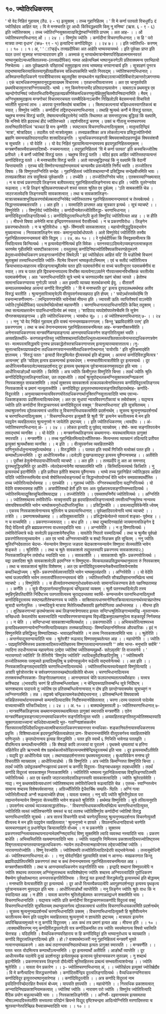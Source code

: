 ##  १०. ज्योतिरधिकरणम्
' यो वेद निहितं गुहायाम् (तैउ. २ - १) इत्युक्तम् । तच्च गुहानिहितम् । ' वि मे
कर्णा पतयतो विचधुर्वी३ दं ज्योतिर्हदय आहितं यत् । यि मे मनश्चरति दूर आधीः
किंस्विद्धक्ष्यामि किमु नू मनिष्य' (ऋस. ६ - ९ - ६) इति ज्योतिरुक्तम् । तच्च
ज्योतिरग्निसूक्तत्वात्प्रसिद्धेश्चाग्निरेवेति प्राप्तम् । अत आह-
। । ओं ज्योतिश्चरणाभिधानात् ओं । । २४ । ।
विष्णुरेव ज्योतिः । कर्णादीनां विचरणाभिधानात् । स हि ' परो मात्रया तन्वा
वृधान' (क्र७- ९९ - १) इत्यादिना कर्णादिविदूरः । । २४ ७। । । इति ज्योतिरधि-
करणम् । । १० । । १। अ, '
' ा?क्ई५
तत्त्वप्रदीपिका
अत आहेति भाष्यस्यायमर्थः । इति पूर्वपक्षः प्राप्त इति यदत उत्तरं सूत्रमाह भगवान्वादरायण
इति । अस्माकं तु भाप्यार्थमात्रान्वेषणपरिखिन्नात्मनामनवरतं भाष्यानुबादेऽप्यध्यासितालस्या-(तत्त्वप्रदीपिका)
नामत आहेत्यभिक्ष्मं भाष्पानुकरणेऽपि प्रतिवाक्यमन्य एवाभिप्रायो निश्चेतव्यः । अतः
पूर्वपक्षप्राप्तेः परिहारार्थं स्तुमुदाहृत्य तस्य भाष्यमाह भगवानाचार्य इति । सूत्रग्रहणं पुनरत्र
तद्भाष्यव्याचिरव्यासितस्यागृहीतप्रतीकस्य सन्निधापकमिति भवति निरवद्यम् ।
ज्योतिश्चरणाभिधानात् । अस्मिन्नन्तर्भेदाधिकरणे गायत्रीविचारस्य बहुलयुक्ति सन्दब्धत्वेन
महाबिचाऽरत्वाज्योतिर्बिचारोऽबान्तरोऽबगन्तव्यः । एकं चटमधिकरणमुक्तरानुवद्धत्वात्प्रथम
विचारस्य । एतन्नान्तरीयत्वात्तस्य । अत एव चानुवर्तयति प्रथमविचारमुत्तरत्राग्निगायव्यादि-
भाष्ये ।
ननु किमनेनान्तर्भेद प्रतिपादनप्रयासेन । याबताऽत्र प्रथमसूत्र एव च्छन्दोगोपनिषदं
ज्योतरभिधायिनीमुदाहत्यप्रकीर्णमेकमधिकरणमुत्येक्षितुमुचितमौपनिषदानामिति । मैवम् ।
अग्निभूक्तमुदाहृत्य मन्त्रगोचरं विचारमारचयता परमबैदिकेनाऽचार्येण निखिलोऽपि बेदसमन्वयो
विचारितो भवतीति भूयानयं लाभः । अपरया पुनरुक्तिदोषं चाबादिष्म । । क्लिष्टकल्पनायां
षड्विधत्वस्यागतिकत्वं बा स्यात् । विष्णुरेव ज्योतिः । कर्णादीनां तद्विरुद्भचरणाभिधानात् ।
तथाहि श्रुत्यर्थः कर्णौ मे विरुद्धं पतयतः, चक्षुश्च मनश्च विरुद्धं चरति, तेषामत्यन्तबिदूरत्वेनेदं
ज्योतिः स्थितमत आ समन्तादूरस्थ बुद्धिरहं किं वक्ष्यामि, किं मनिष्ये वेति हृदयस्थं हीदं
ज्योतिरुच्यते । तद्दर्शनविरुद्धं चरणम् । उक्तं च गीतासु मनश्चरणस्य तत्वनिष्ठाविरोधित्वं
'चञ्चलं हि मनः कृष्णेति । स्पष्टत्वाय विचरणाभिधानादित्युक्तम् । मातृत्वादिन्द्रियं 'मात्रा',
श्रोत्रादिवत् । तदतीतः परो मात्रयेत्युक्तः ।
तत्त्वप्रकाशिका
अत्र लोकतोऽन्यत्र प्रसिद्धज्योतिर्नामो ब्रह्मणि समन्वयप्रतिपादनादस्ति शास्रादिसङ्गतिः ।
भुत्यधिकरणसङ्गती बिषयवाक्योदाहरणर्छूकं विषयसंशयौ च सूचयति । । यो वेदेति । । यो वेद
निहितं गुहायामित्यानन्दमयस्य हृदयगुहानिहितत्वमुक्तम् । मन्त्रबर्णोक्तस्यैवान्नमयादिशब्दै-
रुच्यमानत्वात् । तद्गुहानिहितत्वं 'वि मे कर्णा पतयत' इति कस्यचिज्जोतिषः प्रतीयते । मे
कर्णौ ज्योतिषो विरुद्धं पततः । चक्षुश्च विरुद्धं पतति । यदिदं हृदय आहितं ज्योतिस्तदप्यत्यन्तं
कर्णादिविरुद्ध वतते । मे मनश्चातीव विरुद्धं चरति । अतो व्याप्तबुद्धिरप्यहं किं नु वक्ष्यामि किं
वेदानीं चिन्तयामाति । एतच्च यदि विष्णोरन्यत्तर्ह्यानन्दमयत्वं चान्यस्यैव प्रसज्येतेति निर्णेयं
भवति । तज्जोतिरत्र विषयः । किं विष्णुरुताग्निरिति सन्देहः । गुहानिहितत्वं ज्योतिःशब्दस्याग्नौ
प्रसिद्धिश्च सन्देहबीजमिति भावः ।तत्त्वप्रकाशिका
तत्र सयुक्तिकं पूर्वपक्षयति । । तच्चेति । । तज्जोतिरग्निरेव भवेत् । एतक्त्वस्याग्निक्ष्मत्वात् ।
न च वाच्यं प्रकरणादपि लिङ्गस्य बलीयस्त्वाद् गुहानिहितत्वलिङ्गेनास्य बाध इति । ज्योतिः
युतरेग्नावेव रूढत्वात् । न हि लिङ्गं श्रुतिप्रकरणापबाधने शस्तं यावता श्रुतित एव दुर्बलम् ।
'ऽति साबकाशेति चेन्न । जाठरजातवेदसि लिङ्गस्यापि सावकाशत्वात् । तथा च सावकाशलिङ्ग-
मात्रात्साबकाशभुतिप्रकरणयोर्बलबत्वादग्निरेबेद ज्योतिस्ततश्च गुहानिहितत्वमानन्दमयत्वं च
तेस्यबेत्यर्थः । सिद्धान्तयत्त्रमबतारयति । । अत इति । । यस्मादिति प्राप्तमत आह सूत्रकार
इत्यर्थः । सूत्रं व्याचष्टे । । विष्णुरेवेति । । विष्णुरेवेदं ज्योतिर्भवेत् । कर्णादीनामेतज्जोतिर्विरुद्धा-
चरणाभिधानात् । कर्णादिविदूरत्वलिङ्गादित्यर्थः ऽ। कर्णादिविदूरत्वाभिधानेऽपि कुतो विष्णुरिदं
ज्योतिरित्यत आह । । स हीति । । मीयन्ते विषया अनेनेति मात्रा इन्द्रियगणस्ततस्त्वं
पैरासीत्यर्थः । न च प्रकरणविरोधः । लिङ्गेन प्रकरणबाधोपपत्तेः । न च श्रुतिविरोधः । श्रुते-
र्विंष्णावपि सावकाशत्वात् । महायोगविद्धद्रूढिसद्भावेन मुख्यत्वाच्च । निरवकाशलिङ्गेन साव-
कमानुत्यादेर्बाधोपपत्तेः । अतो विष्णुरेवेदं ज्योतिरिति तस्यैव गुहानिहितत्वमानन्दमयत्वं चेति
सिद्धम् । । २४, अ० १० । ।
रे गुर्वर्थदीपिका
किं स्विद्वक्ष्यामीत्यत्र किं स्विदित्यस्य किन्वित्यर्थः । न इत्यस्येदानीमित्यर्थ इति विवेकः ।
पतनस्याऽऽदिमत्वेऽप्यमङ्गलत्वात्त्रकृता चरणमेव गृहीतमिति भावष्टीकाकारस्य । वस्तुतस्तु
कर्णादिनिष्ठज्योतिर्विषपकविचरणहेतूरूरणे हेतुसाध्ययोर्वष्यधिकरण प्रसङ्गात्कर्णादीनां विषयेऽपि
' इदं ज्योतिर्हदय आहितं यदि' ति यज्रोतिषो विचरणं श्रुताबुक्तं तस्याभिधानादिति ज्योति-
ष्टिमेव विचरणं भाष्यकृतोऽभिमतम् । एवं च सतीदं ज्योतिरित्यत्र क्रियाभावादध्याहारस्य
वहिरङ्गत्वाच्छ्रौतमेव पतत इति पदमावर्तनीयं वा वाच्यं चरतीन्दुत्तर पदमाकर्षणीयं वा स्यात् ।
तत्र च पतत इति द्विवचनान्तपदस्य विभक्ति व्यत्ययेनाऽऽवर्तने गौरवात्समानविभक्तिकं
चरतीत्येव पदमाकर्षणीयम् । अतः 'चरणाभिधानादिति सूत्रे भाष्ये च चरणपदस्यैव ग्रहणं
चोक्तं जायते । हेतोश्च सामानाधिकरण्यारव्य गुणोऽपि जायते । अत इयमपि व्याख्या
शतार्थकभाष्पे ईयु. । वीतासर्गे कम्पाल्लव्यमर्थमाह अत्यन्तं कर्णादि विरुद्धमिति । ' वि
मे मनश्चरति दूर' इत्यत्र दूरपदलब्धमर्थमाह अतीव विरुद्धं चरतीति । श्रुत्यनुसारित्वामृत्रेऽपि
वीत्युपसर्गस्यासहपाठ इति ज्ञेयम् । ' त्रयोऽर्थास्सर्ववदेष्वि ति वचनान्मात्रणीरमाण-
ामन्द्रियगणश्चेति भावेनोक्तं मीयन्त इति । ज्यायसी ऊतिः व्याप्तिरैश्वर्यं वाऽस्येति ज्योतिः(गुर्वर्थदीपिका)
पदयलेमभिप्रेत्योक्तं महायप्नैति । चरणाभिधानात्पादाभिधानादिति केचित् तदुक्तम् । तथा
सत्यल्पाक्षरत्वेन पादाभिधानादित्येव क्ष्मं स्यात् । 'शादिपाद व्यपदेशोपपत्तेश्चैवमि ति सूत्रेण
पौनरुक्त्यप्रसङ्गाच्च । इति ज्योतिरधिकरणम् ।
भावबोधः
सू० । । अं ज्योतिश्चरणाभिधानात् ७- । । २४ । । ननु 'यो वेद निहितं गुहायाम् इति वाक्यं
नानन्दमयप्रकरणगतम् । किन्तु 'ब्रह्मविदाशेति परम्' इति प्रकरणगतम् । तथा च कथं
तेनानन्दमयस्य गुहानिहितत्ववचनमित्यत आह- मन्त्रवर्णोक्तस्यैवेति । अनेनास्याधिकरणस्य
मान्त्रवर्णिकण्ढसङ्गत्या आनन्दमयाधिकरणेन सङ्गतिरित्युक्तं भवति । अव्यवहितर्थाधि-
करणसङ्गतिस्तु ज्योतिश्शब्दस्याधिदैवाधिभूताध्यात्मरूपत्रितयपरत्वेनान्तराद्यधिकरणत्रयेण पर-
मात्मपरत्वसिद्धावपि पुनश्च प्रापकाद्धेतोस्तत्राधिकरणान्तरम् इत्यनुत्यारव्यावात्तातत्य।।नु-
सूत्तात्चादिरूपप्रापकह्येना तदधिकरणत्रयानन्तरमेवैतदधिकरणोत्थानात् 'वायोरग्रिः ' इति
भुतिक्रमाद्बेति ज्ञातव्यम् । 'विरुद्धं पततः ' इत्यादौ विरुद्धमित्येत द्वीत्यस्यार्थ इति बोद्धव्यम् ।
अत्यन्तं कर्णादिविरुद्धमित्यत्र ' अत्यन्तम्' इति 'यदिदम् इत्यत्र ह्यकम्पनार्थ इत्यवधेयम् ।
मनश्चातीवेत्यत्रातीवेति दूर इत्यस्यार्थः । दूर आधीरित्यस्यैकपदत्वेऽप्यवग्रहदर्शनाद् दूर इत्यस्य
पृथक्कृत्य पूर्वत्रान्वपकरणमुपपद्यत इति भावः । आधीरित्याङोऽर्थो व्याप्तेति । किमिति । अत्र
ज्योतिः किमीगुरुत विष्णुरिति चिन्ता । तदर्थं ज्योतिः श्रुतिः कर्णादिदिविदूरत्वलिङ्गवाधिका,
उत तद्बाध्येति । तदर्थं श्रुत्युपोद्भलकमग्निसूक्तरूपमग्निप्रकरणं निरवकाशमुत सावकाशमिति ।
तदर्थं सूक्तस्य सावकाशत्वे तत्कल्पकत्वेनाभिमतस्य कर्णादिविदूरत्वलिङ्गस्य निरवकाशत्वे च
प्रमाणं नात्युतास्तीति । कर्णादिविदूर इत्पुत्तरभाष्यस्यासङ्गतिपरिहारार्थमाह- कर्णादि-
विदूरत्वेति । अनुव्याख्यानन्यायविवरणयोरेतदधिकरणार्थानुक्तिरग्निसूत्तात्वादिति भाष्य एवाभ्य-
धिकाशङ्कायाः प्रदर्शितत्वादित्यवधेयम् । अत एव सुधायां न्यायविवरणटीकायां च तथैवोक्तम् ।
यद्यप्यत्र ज्योतिः प्रति कर्णादीनां विरुद्धाचरणरूपं कर्णादिविदूरत्वं वक्तुम् ' विचरणाभिधानात्'
इति सूत्रयितव्यम् । तथाश्रुपसर्गस्य द्योतकत्वमात्रं धातोरेव तु विचरणाभिधायकत्वमिति
प्रदर्शनार्थम् । सूत्रस्य श्रुत्यनुगमप्रदर्शनार्थं च चरणाभिधानादित्पुःक्तम् । ' विचरणाभिधानार
इत्युक्तौ हि श्रुतौ 'वि' इत्यनेन चरतीत्यस्य मे मन इति पदद्वयेन व्यवहितत्वात् श्रुत्यनुगमो न
जायेतेति द्रष्टव्यम् । । इति ज्योतिरधिकरणम् ।भावदीपः
। । अं- ज्योतिश्चरणाभिधानात् अं- । । २४ । । लोकत इत्यादि तु पूर्ववद् व्याख्येयम् । शेषो-
क्त्वा सङ्गतिपरत्वेन तावद्भाष्यं व्यनक्ति । । यो वेदेति । । मन्त्रवर्णस्थलिङ्गस्य कथमानन्द-
मयस्थत्वमित्यतः प्रागुक्तं स्मारयति । । मन्त्रवर्णेति । । तच्च गुहानिहितमित्यादेर्ज्योतिरुक्त-
मित्यन्तस्य व्याख्यानं तदित्यादि प्रतीयत इत्युक्तं श्रुत्यर्थोक्त्वा व्यनक्ति । । म इति । ।
वीत्युपसर्गस्व व्यवहिताश्चेति पाणिनुस्तेर्धातुनान्वयमुपेत्यार्थमाह । । विरुद्धमिति । । पतयत इति
स्वार्थे णिजिति मत्वोक्तं पतत इति । कम्पार्थोऽत्यन्तमिति । दूर आधीरित्यस्यैक।।दत्वेऽपि
दुःखण्डत्वाद्भूर इत्यस्य पूर्वेणान्वयमाह । । अतीवेति । । पूर्वोक्तं हेतुत्वेनोपादायाधीरित्यादि
व्याचष्टे । । अत इति । । तत्वप्रदीपे तु अत आ समन्ताद् दूरस्थवुद्धिरहमिति दूर आधीरि-
त्येतदेकान्वयेनैव व्याख्यातमिति भाति । किंस्विदित्यस्यार्थः किन्न्विति । नु इत्यस्यार्थं
इदानीमिति । इति प्रतीयत इतीति शब्दस्य पूर्वेणान्वयः । भाष्ये तच्च गुहानिहितं ज्योति(हृदय
आहितं यदिति ज्योतिरुस्तमित्येव वाच्ये शेषोस्तिरर्थसङ्गत्यर्थं वा सिद्धान्तोपयोगार्थं वेति भावेन
समग्रवाक्यार्थोस्तिः । तच्च ज्योतिरित्यादेर्भावमाह । । एतच्चेति । । गुहास्थं ज्योति-
रग्निरुस्थत्वादिना यद्यग्निरित्यर्थः । यो वेदेति वाक्यभावमाह तर्हीति । अत्रापीतिशब्दो हेतौ
इति यतः अतः पूर्वाक्षपरूपसङ्गतिसम्भवादित्यर्थः । ज्योतिरुमित्याद्युक्तिसूचितविषयाद्याह । ।
तज्जोतिरिति । । एवमवश्यनिर्णेयं ज्योतिरित्यर्थः । । अग्निरिति । । ज्योतिश्शब्दस्य तमोविरोधि-
मात्रवृत्तावपि इह हृदयाहितत्वलिङ्गात्त्वामग्रे तमसीत्यग्निश्रुतेश्च नान्यस्य संशयविषयत्वमिति
भावेन भाष्योक्त्यनुरोधादीप्तरित्युस्तिः । । प्रसिद्धिश्चेति । । प्रावल्याद्यविवेकेनेति ध्येयम् । एकस्य
निरवकाशत्वेनान्यस्य श्रुतित्वेन च प्रावल्याभिधानात् । पूर्वपक्षादिपरत्वेनापि भाष्यं व्याचष्टे । ।
तत्रेति । । प्रमाणाश्रयर्थपक्षमाह । । अग्रिसूक्तत्वादिति । । प्रसिद्धेश्चेत्येतन्ते व्यावर्त्य शङ्का-
पूर्वमाह । । न च वाच्यमिति । । प्रकरणाज्ज्वरूपात् । । बाध इति । । यथा द्युम्बादिनयर्ह्याक्षे
जायमानत्वलिङ्गेन द्वे विद्ये वेदितव्ये इति ब्रह्मप्रकरणस्य वाधस्तद्बदिति भावः । । अग्नावेवेति । ।
न तु विष्णावित्यर्थः । तमोविरोधिमात्रे रूढेः सत्त्वेऽपि प्रकृताशयेनैवभुस्तिः । यावतेति निपातो
यस्मादित्यर्थे । तथा च श्रुत्यैव पूर्वपक्षे प्रकरणोस्तिरत्युच्चयत्वेन । अत एव भाष्ये
अग्निरुत्वाच्चेति च शब्दो भिन्नक्रम इति सूचितम् । ननु ज्योतिः श्रुतिरग्निदेवतापरा चेदन्त-
र्नयन्यायेन विष्णुपरा जडपरा चेदाकाशनयन्यायेन विष्णुपरा सेत्स्यतीति भावेन शङ्कते । ।
श्रुतिरिति । । तथा च श्रुतेः सावकाशत्वे तद्युस्तस्यापि प्रकरणस्य सावकाशतया२.)
निरवकाशलिङ्गेन तयोर्वाधः स्यादिति भावः । । सावकाशेति । । सावकाशयोः श्रुति-
प्रकरणयोरित्यर्थः । यद्वा उक्तदिशा श्रुतेः सावकाशत्वेऽपि इदमग्निरु न विष्णुष्ट्वा-
मित्कयलकप्रसिद्ध्यन्यथानुपपत्ता रुं निरवकाशम् । तथा च सावकाशत्वं श्रुतेरेव
विशेषणम् । अत एव कर्णादिविदूरत्वमप्यनेकवैभवातिशयेनाशवेव कथञ्चिद्योज्यम् । श्रुति-
प्रकरणयोर्वलवत्त्वादिति भावेन भाष्यमुपसंहरति । । अग्निरेवेति । । यो वेदेति भाष्यं फलपरमिति
भावेन तत्तातार्योस्तिरानन्दमयत्वं चेति । ज्योतिस्तत्त्विति सौत्रप्रतिज्ञाभागमभिप्रेत्य भाष्यं
व्याचष्टे । । विष्णुरेवेति । । स हीत्यग्रेतनभाष्यानुरोधाक्ष्येसाध्ययोः सामानाधिकरण्याय हेतोः
पक्षनिष्ठतामाह । । कर्णेति । । सूत्रे वीत्पुपसर्गस्यानुस्तिकृत्यं चन्द्रिकायां व्यक्तम् । श्रुतौ
पतनस्थादित्वेऽपि तस्य स्मृहिगृहिपतिदयीति निर्दिष्टस्य पतगतावित्यस्य चुराद्यदन्ततया स्वार्थि-
कण्यन्तत्वेन पतनाभिधानादित्पुस्तौ कर्णादिविदूरत्वस्य स्पष्टमप्रतीतेश्चरणस्य च ज्योतिः -
साक्तियात्पधानमनोन्वितक्रियात्वात्पतनार्थस्यात्रप्राप्तेश्च सूत्रादौ चरणेत्पुस्तिः । जन्मादिसूत्रे
मात्राया मितेरित्यर्थोक्तावपि इहणेयोगितया अर्थान्तरमाह । । मीयन्त इति । । क्षुतिप्रकरणाभ्यां
कृतर्थगक्षस्य कथं लिङ्गमात्रेणापवाद इत्यतः सन्दिग्धश्रुतिलिङ्गाभ्यामपिइ -मूस्ताभ्याम-
सच्छिधयोः केवलयोरेव बलवत्त्वादिति न्यायविवरणमत्राप्याकृष्य विवृर्ध्वह्निक्रमुपलक्षणमुपेत्य
शङ्कापूर्वं निर्णयमाह । । न चेति । । सन्दिग्धाभ्यां सावकाशाभ्यामित्यर्थात् । । प्रकरणवाधेति । ।
अभिव्यस्तेरित्याश्मरथ्य इत्यादिवक्ष्यमाणन्यायेनाग्निरुमित्यादिव्यवहारः तत्तष्काप्रतिपाद्य-
विष्ण्वधिष्ठाननिमित्तक औपचारिकः । इदं न विष्णुरुमिति प्रसिद्धिस्तु विष्ण्वादिशब्दा-
भावादहानिक्तेति । न तस्य निरवकाशत्वमिति भावः । । श्रुतेरिति । । अन्तर्नयाद्युस्तन्यायादिति
भावः । श्रुतेरशै? रूढत्वाद् विष्णावमुख्यतेत्यत आह । । महायोगेति । । ज्योतिः -
पदप्रवृत्तिनिमित्तस्य प्रकाशत्वादिरूपज्योतिहवस्य विष्णुगतत्वादन्यगतस्यापि '' तमेव भान्त-
मनुभाति सर्वमि' ' त्यादिना तदधीनत्वाच्च महायणेस्य ऽतद्देवा ज्योतिषां ज्योतिसम्पमूहर्थो-
सतेऽमृतमि' ति वाजसनेये । ' नारायणपरो ज्योतिरि' ति तैत्तिरीये 'विष्णुरेव ज्योतिरि'
त्यादिचतुर्वेदशिखादिगुतिषु । ' ज्योतिषामपि तज्जोतिस्तमसः परमुच्यते इत्यादिस्मृतिषु च
प्रयोगवाहुल्येन रूढेरपि सद्भावेनेत्यर्थः । । अत इति । । निरवकाशलिङ्गसद्भावादिति
चरणाभिधानादित्यस्यार्थः । ज्योतिस्तत्त्वित्यस्यत्पेसहारो विष्णुरेवेत्यादि । अत्रापि पूर्वत्रोत्तरत्रेव
च सर्वरक्ष्णगततत्तच्छब्दोपलक्षितेति बोध्यम् । चरणाभिधानादित्यस्य तत्तक्त्वस्थनिरवकाश-
लिङ्गोाालक्षणत्वात् । आनन्दमयत्वं चेति फलपरभाष्यतात्पयर्थेसंहारः । यत्त्वत्र कश्चिदाह ।(भावदपि)
चरणं हि प्रतिसम्बन्धिसापेक्षम् । न चेन्द्रियरूपप्रतिसम्बन्धि सूत्रे निर्दिष्टम् । चरणशब्दस्य
पादारत्वे तु ज्योतिष एव प्रतिसम्बन्धित्वेनान्वयात् न दोष इति छान्दोग्यवाक्यमेव सूत्राच्युणं न
त्वग्निरुगतमिति । तन्न । तद्वाक्ये चन्द्रिकायामनेकदोषोद्भावनात् । प्रतिसम्बन्धिनो
विषयवाक्ये सन्निहितस्यार्थादन्वयसम्भवे कम्पनादित्यादाविव निर्दोशस्यानपेक्षितत्वात् ।
चरणा।दस्य पादपरत्वे पादेत्येव वाच्यत्वाच्चेति यत्किञ्चिदेतत् । । २४ । । अ. १० । ।
बाक्यार्थमुक्तावली
३- ज्योतिश्चरणाभिधानात् ७- । मान्त्रवर्णिकलिङ्गस्य कथमानन्दमयस्थत्वमित्यतः प्रागुक्तं
स्मारयति मन्त्रवर्णेति । एतेन मान्त्रवर्णिकमूत्रसङ्गत्याऽनन्दमयाधिकरणेन सङ्गतिरित्युस्त
भवति । अव्यवहितसङ्गतिस्तुज्योतिश्शब्दस्याग्रि सूक्तगतत्वाज्ज्वानां चाधिदेवाध्यात्मादि भूत-
गताग्निप्रशंसकत्वेन त्रितयपरत्वादिधिदैवाधिभूताध्यात्मविचारपराधिकरणत्रयानन्तर मभ्यधिका-
शङ्कानिवर्तनायास्यधिकरणस्य प्रवृत्तिः । विशिष्याध्यात्मं हृदयगुहानिहितत्वाक्षेपात् प्राण-
विचारानन्तर्यमिति वीत्पुपसर्गस्य व्यवहिताश्चेति पाणिजुस्तेः । कृपापदेनान्वय इत्याह
विरुद्धमिति । पतत इति स्वार्थे ६ णिजिति भावेनाह पततइति । वीदमित्यत्र कम्पार्थोत्यन्तमिति ।
किं शेषग्रहे कापि लज्जायां वा पुरातने । पृथक्त्वे धृष्यतायां च हरिणा संहितेरित इति ऋगभाष्ये
शेष ग्रहार्थकत्वोस्तेरिहात्यन्तमशेषेन्द्रियदूरत्वमर्थ इति भावः । दूर इत्यस्यार्थोऽतीवेति । यद्यपि
दूर आधीरित्येकं पदम् । तथाप्यग्रहदर्शनात्तस्य पृथक्यस्तुल्पत्वात् । बुध्याविवेकेन मनश्च दूरे
विचरतीति व्याख्यातम् । आधीरित्याडोर्थः । किं विष्णुरिति । अत्र ज्योतिः किमग्निरुत
विष्णुरिति चिन्ता । तदर्थं ज्योतिः उपोद्वलकमग्निज्झारव्यं प्रकरणं च कर्णादि विदूरत्व-
लिङ्गबाधकमुत तद्बाध्यमिति । तदर्थं कर्णादि विदूरत्वं सावकाशमुत निरवकाशमिति ।
ज्योतिरिति भाष्यस्य गुहानिहितत्वाख्य विशृलिङ्गघटितमपि ज्योतिरित्यर्थः । अत एव वक्ष्यति
जाठरजातवेदसलिङ्गस्यापि सावकाशत्वादिति । ज्योतिः श्रुतेरग्रावेवेति ।
नाद्य।
ननु कथमशवेवेत्यवधारणं ज्योतिश्शब्दस्य तमोविरोधिमात्रे रूढत्वादिति चेन्न । एतच्च-
स्याग्निरुत्वेन सामान्य शब्दस्य विशेषपर्यवसानात् । अग्रिर्ज्योतिरिति द्वेधैवार्चिषः सम्प्रति-
ष्ठितिः । अग्निं गत्वा ज्योतिरेतीत्यादौ अग्नौ रूढत्वाच्चेति ज्ञेयम् । यावता यस्मात् । ननु यदि
ज्योति श्रुतिरीगुदेवता परा तह्यन्तर्नयन्यायेन विष्णुपरा सेत्स्यतीति भावेन शङ्कते श्रुतिरिति ।
क्षर्थमाह विष्णुरेवेति । सूत्रे तत्वित्यनुवति । उपसर्गस्य धात्वर्थ व्यञ्जकत्वाद्धातोरेव७-. '
विचरणाभिधायकत्वमित्यभिप्रेत्य चरणाभिधानादित्युस्त, ज्योतिरिति व्यस्तं ज्योतिश्चरणेति
समस्तं च पदं ततश्च ज्योतिर्विष्णुरेव कर्णादीनां ज्योतिषो विरुद्ध चरणाभिधानादिति सूत्रार्थः ।
अत्र सास्त्रं विचरणेति वाच्ये चरणेत्पुस्तिस्तु श्रुत्यनुगमप्रदर्शनाय विचरणेत्पुस्तौ वीत्यस्य मे
मन इति पदद्वयेन व्यवहितत्वात् ' श्रुत्यनुगमो न ज्ञायते । विपतनाभिधानादिवाच्ये चरणेति
चरमचरणग्रहणं तु प्रधानेन्द्रिय क्रियात्वादिति वोध्यम् । न च प्रकरणेति । सूक्तस्य
प्रकरणस्याग्नित्वव्यवस्थापनादन्यभेदमग्निष्ट्वाभिदं विष्णु सूक्तमिति ल्वादि व्यवस्था
नस्यादिति भावः । प्रकरण बाधेति । अभिव्यस्तिरिति वक्ष्यमाणत्वादिति भावः । ज्योतिः
पदप्रवृत्ति निमित्तस्य प्रकाशत्वादिरूपज्योतिष्ट्वस्य विशृगतत्वादन्यगतस्याप्यनुकृत्यधिकरण-
न्यायेन तदधीनत्वान्महायोगस्य तद्देवाज्योतिषां ज्योतिः । नारायणपरोज्योतिः । विष्णु
रेवज्योतिः । ज्योतिषामपि तज्योतिरित्यादिरुढेरपि सद्भावेनेत्यर्थः ।
तत्त्वसुबोधिनी
अं- ज्योतिश्चरणाभिधानात् अं- । । ननु योवेदनिहितं गुहायामिति वाक्यं न आनन्द-
मयप्रकरणात किन्तु ब्रह्मविदाप्रोतिपरमिति प्रकरणगतं तथा च कथं तेनानन्दमयस्य
गुहानिहितत्ववचनमित्यत आह । मन्त्रवर्णोक्तस्यैवेति । तथा च आनन्दमयाधिकरणेन
सङ्गतिरिति भावः । इन्द्रादि शब्दानां विष्णुपरत्वेपि न ज्योतिः शब्दस्य तत्परत्वम्
अग्निंसूत्तास्थत्व रूपविशेषहेएना ज्योतिः शब्दस्य अग्निपरत्वादिति पूर्वाधिकरण वैषम्येण
पूर्वपक्षोत्थानात् अनन्तरसङ्गतिरितिभावः । विरुद्धं यत इत्यादौ विरुद्धमेतद्धि इत्यास्यार्थ इति
बोद्धव्यम् । मनश्चाति वेत्यत्रातीवेति दूर इत्यस्यार्थः । दूर आधी रित्यस्यैकपदत्वेपि
अवगुहणदर्शनादूर इत्यस्य पृथकृत्य पूर्वत्रान्वयकरण मुपपद्यत इति भावः । आधीरित्याङोर्थो
व्याप्तेरिति । ननु लिङ्गेन ज्योतिः श्रुतेः वाधः किं न स्यादित्यत आह । न हीति । यावता
कारणेन श्रुतितोदुर्बलमतः कारणान्नतद्वाधने शक्तमिति भावः । विचरणाभिधानादिति । यद्यप्यत्र
ज्योतिः प्रति कर्णादीनां विरुद्धाचरणरूपकर्णादि विदूरत्वं वक्तुं विचरणाभिधानादिति
सूत्रयितव्यम् तथाप्युपसर्गस्य द्योतकत्वमात्रं धातोरेव विचरणाभिधायकत्वमिति प्रदर्शनार्थम् ।
सूत्रस्य श्रुत्यनुगमप्रदर्शनार्थं चरणाभिधानादिति उक्तम् । विचरणाभिधानादित्युक्तौ हि
श्रुतीवीत्यनेन चरतीत्यस्य मेमन इति पदद्वयेन व्यवहितत्वात् श्रुत्यनुगमो न ज्ञायतेति द्रष्टव्यम् ।
मात्रयतर इत्यनेन अपरिच्छिन्नत्वमुच्यते न तु कर्णादि विदूरत्वम् । अतः कथं तत्र प्रमाणं इत्यत
आह । मीयन्त इति । । १० । ।वाक्यार्थविवरणम्
ननु कणदिर्विरुद्धपतनेऽपि यत्र कर्णादिकमस्ति तत्र ज्योतिः स्वयमेवागत्य विषयो भवत्विति
चेत्तत्राह । यदिदमिति । वैय्यधिकरण्यपरिहाराय स हि कर्णादिविदूरं इति भाष्यानुरोधाय च
व्याख्याति । कर्णादि विदूरत्वलिङ्गादित्यर्थः इति ।
हो।?
वाक्यार्थमञ्जरी
ननु गुहानिहितत्वं मन्त्रवर्णे भूयते नत्वानन्दमयप्रकरणे । अतः कथं तदानन्दमयनिष्ठतयोच्यत
इत्यतः प्रागुक्तं स्मारयति । । मन्त्रवर्णेति । । पततः चरतः वोदमित्यत्र कम्पार्थोऽत्यन्तमिति । दूर
इत्यस्यार्थो अतीवेति । आङोर्थो व्याप्तेति । दूर आधीत्यस्यैक पदत्वेपि दुःखं डदर्शनादूर
इत्येतत्पुथक् कृत्वास्य पूर्वत्रान्वयकरण मुपपन्नम् । नु शब्दार्थ इदानीमिति । प्रकरणमात्रस्य
लिङ्गतो दौर्वल्येपि श्रुतिसहितस्य प्राबल्यं सम्भवतीत्याशयेनाह । । ज्योतिः श्रुतेरिति । । यावता
येन प्रकारेण । । ३- ज्योतिश्चरणाभिधानात् अं, । । ज्योतिर्हदय इत्युक्तं ज्योतिर्ब्रह्यैव । वि मे
कर्णेत्यादिना विरुद्धचरणोक्तेः । कर्णादिसर्वेन्द्रिय दूरत्वलिङ्गादित्यर्थः । वैय्यधिकरण्यनिरासाय
कर्णादिविदूर इत्पुत्तरभाष्पानुसारेणाह । । कर्णादिविदूरत्वेति । । अत्र कर्णादि विदूरत्वं नाम
इयदितिगरिच्छेदरहित वैभवत्वं बोध्यम् । यापयति ज्ञापयति । । महायोगेति । । निरवधिक
प्रकाशवत्वात् अग्न्यादिनिष्ठप्रकाशनियामकत्वात् । ज्योतिषां ज्योतिः । नारायण परो ज्योतिः ।
विष्णुरेव ज्योतिरित्यादि वैदिक प्रयोग बाहुल्याच्चेति भावः । । निरवकाशलिङ्गेनेति । । अग्निर्वै-
दइवानामवम इत्यवमतया भीषाऽस्मादग्रिस्तपतीति सभयतया परिह्येनं म्रियन्ते विद्युद् वृष्टिश्चन्द्रमा
आदित्योग्निरिति मरणादिमत्तया च श्रुतस्याग्नेरपरिच्छिन्न वैभवासम्भवादिति भावः । । १० । ।
 